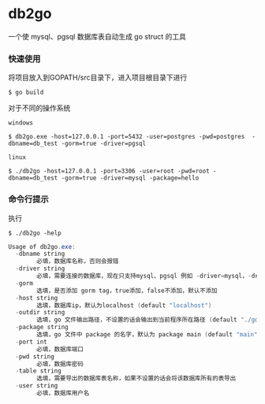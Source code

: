 # db2go
一个使 mysql、pgsql 数据库表自动生成 go struct 的工具

### 快速使用

将项目放入到GOPATH/src目录下，进入项目根目录下进行

```shell
$ go build
```

对于不同的操作系统

`windows`

```shell
$ db2go.exe -host=127.0.0.1 -port=5432 -user=postgres -pwd=postgres  -dbname=db_test -gorm=true -driver=pgsql
```

`linux`

```shell
$ ./db2go -host=127.0.0.1 -port=3306 -user=root -pwd=root -dbname=db_test -gorm=true -driver=mysql -package=hello
```

### 命令行提示

执行

```shell
$ ./db2go -help
```



```powershell
Usage of db2go.exe:
  -dbname string
        必填，数据库名称，否则会报错
  -driver string
        必填，需要连接的数据库，现在只支持mysql、pgsql 例如 -driver=mysql，-driver=pgsql
  -gorm
        选填，是否添加 gorm tag，true添加，false不添加，默认不添加
  -host string
        选填，数据库ip，默认为localhost (default "localhost")
  -outdir string
        选填，go 文件输出路径，不设置的话会输出到当前程序所在路径 (default "./go_output")
  -package string
        选填，go 文件中 package 的名字，默认为 package main (default "main")
  -port int
        必填，数据库端口
  -pwd string
        必填，数据库密码
  -table string
        选填，需要导出的数据库表名称，如果不设置的话会将该数据库所有的表导出
  -user string
        必填，数据库用户名
```

